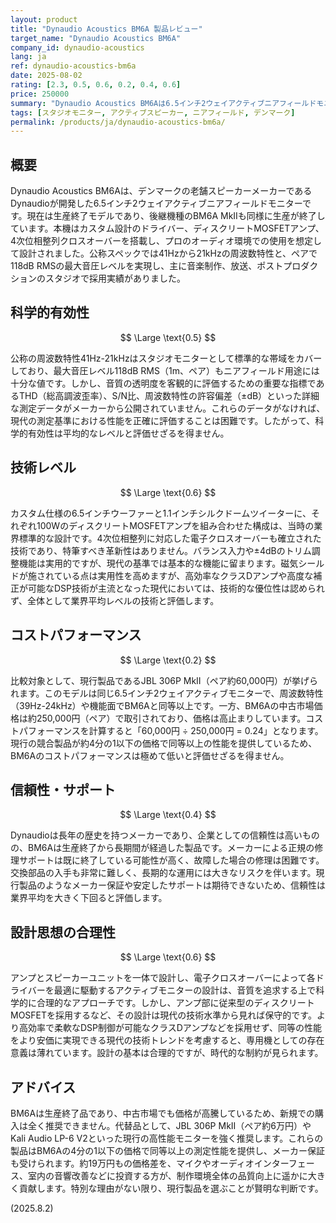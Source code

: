 ```yaml
---
layout: product
title: "Dynaudio Acoustics BM6A 製品レビュー"
target_name: "Dynaudio Acoustics BM6A"
company_id: dynaudio-acoustics
lang: ja
ref: dynaudio-acoustics-bm6a
date: 2025-08-02
rating: [2.3, 0.5, 0.6, 0.2, 0.4, 0.6]
price: 250000
summary: "Dynaudio Acoustics BM6Aは6.5インチ2ウェイアクティブニアフィールドモニターとして確立された技術を採用していますが、生産終了モデルでありながら中古市場で高価格を維持しており、同等機能を大幅に安価で実現する現行競合製品の存在により、コストパフォーマンスが極めて低くなっています。"
tags: [スタジオモニター, アクティブスピーカー, ニアフィールド, デンマーク]
permalink: /products/ja/dynaudio-acoustics-bm6a/
---
```


## 概要

Dynaudio Acoustics BM6Aは、デンマークの老舗スピーカーメーカーであるDynaudioが開発した6.5インチ2ウェイアクティブニアフィールドモニターです。現在は生産終了モデルであり、後継機種のBM6A MkIIも同様に生産が終了しています。本機はカスタム設計のドライバー、ディスクリートMOSFETアンプ、4次位相整列クロスオーバーを搭載し、プロのオーディオ環境での使用を想定して設計されました。公称スペックでは41Hzから21kHzの周波数特性と、ペアで118dB RMSの最大音圧レベルを実現し、主に音楽制作、放送、ポストプロダクションのスタジオで採用実績がありました。

## 科学的有効性

$$ \Large \text{0.5} $$

公称の周波数特性41Hz-21kHzはスタジオモニターとして標準的な帯域をカバーしており、最大音圧レベル118dB RMS（1m、ペア）もニアフィールド用途には十分な値です。しかし、音質の透明度を客観的に評価するための重要な指標であるTHD（総高調波歪率）、S/N比、周波数特性の許容偏差（±dB）といった詳細な測定データがメーカーから公開されていません。これらのデータがなければ、現代の測定基準における性能を正確に評価することは困難です。したがって、科学的有効性は平均的なレベルと評価せざるを得ません。

## 技術レベル

$$ \Large \text{0.6} $$

カスタム仕様の6.5インチウーファーと1.1インチシルクドームツイーターに、それぞれ100WのディスクリートMOSFETアンプを組み合わせた構成は、当時の業界標準的な設計です。4次位相整列に対応した電子クロスオーバーも確立された技術であり、特筆すべき革新性はありません。バランス入力や±4dBのトリム調整機能は実用的ですが、現代の基準では基本的な機能に留まります。磁気シールドが施されている点は実用性を高めますが、高効率なクラスDアンプや高度な補正が可能なDSP技術が主流となった現代においては、技術的な優位性は認められず、全体として業界平均レベルの技術と評価します。

## コストパフォーマンス

$$ \Large \text{0.2} $$

比較対象として、現行製品であるJBL 306P MkII（ペア約60,000円）が挙げられます。このモデルは同じ6.5インチ2ウェイアクティブモニターで、周波数特性（39Hz-24kHz）や機能面でBM6Aと同等以上です。一方、BM6Aの中古市場価格は約250,000円（ペア）で取引されており、価格は高止まりしています。コストパフォーマンスを計算すると「60,000円 ÷ 250,000円 = 0.24」となります。現行の競合製品が約4分の1以下の価格で同等以上の性能を提供しているため、BM6Aのコストパフォーマンスは極めて低いと評価せざるを得ません。

## 信頼性・サポート

$$ \Large \text{0.4} $$

Dynaudioは長年の歴史を持つメーカーであり、企業としての信頼性は高いものの、BM6Aは生産終了から長期間が経過した製品です。メーカーによる正規の修理サポートは既に終了している可能性が高く、故障した場合の修理は困難です。交換部品の入手も非常に難しく、長期的な運用には大きなリスクを伴います。現行製品のようなメーカー保証や安定したサポートは期待できないため、信頼性は業界平均を大きく下回ると評価します。

## 設計思想の合理性

$$ \Large \text{0.6} $$

アンプとスピーカーユニットを一体で設計し、電子クロスオーバーによって各ドライバーを最適に駆動するアクティブモニターの設計は、音質を追求する上で科学的に合理的なアプローチです。しかし、アンプ部に従来型のディスクリートMOSFETを採用するなど、その設計は現代の技術水準から見れば保守的です。より高効率で柔軟なDSP制御が可能なクラスDアンプなどを採用せず、同等の性能をより安価に実現できる現代の技術トレンドを考慮すると、専用機としての存在意義は薄れています。設計の基本は合理的ですが、時代的な制約が見られます。

## アドバイス

BM6Aは生産終了品であり、中古市場でも価格が高騰しているため、新規での購入は全く推奨できません。代替品として、JBL 306P MkII（ペア約6万円）やKali Audio LP-6 V2といった現行の高性能モニターを強く推奨します。これらの製品はBM6Aの4分の1以下の価格で同等以上の測定性能を提供し、メーカー保証も受けられます。約19万円もの価格差を、マイクやオーディオインターフェース、室内の音響改善などに投資する方が、制作環境全体の品質向上に遥かに大きく貢献します。特別な理由がない限り、現行製品を選ぶことが賢明な判断です。

(2025.8.2)
